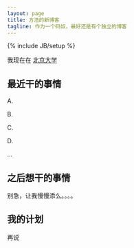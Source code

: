 ```yaml
---
layout: page
title: 方浩的新博客
tagline: 作为一个码奴，最好还是有个独立的博客
---
```

{% include JB/setup %}

我现在在 [北京大学](http://www.pku.edu.cn)



## 最近干的事情

<p>A.</p>

<p>B.</p>

<p>C.</p>

<p>D.</p>

<p>...</p>


    
## 之后想干的事情


别急，让我慢慢添么。。。。



## 我的计划

   再说


